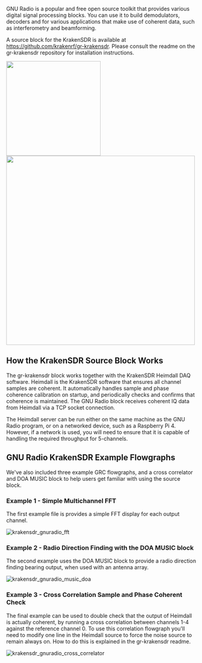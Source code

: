 GNU Radio is a popular and free open source toolkit that provides various digital signal processing blocks. You can use it to build demodulators, decoders and for various applications that make use of coherent data, such as interferometry and beamforming.

A source block for the KrakenSDR is available at https://github.com/krakenrf/gr-krakensdr. Please consult the readme on the gr-krakensdr repository for installation instructions.

<img src="https://user-images.githubusercontent.com/78108016/185366866-f0784cc1-4a8c-4140-add5-88c271c7494c.png" width="250">
<img src="https://user-images.githubusercontent.com/78108016/185367619-2c9baa15-186e-4b11-9133-d6cf80f53608.png" width="500">

## How the KrakenSDR Source Block Works
The gr-krakensdr block works together with the KrakenSDR Heimdall DAQ software. Heimdall is the KrakenSDR software that ensures all channel samples are coherent. It automatically handles sample and phase coherence calibration on startup, and periodically checks and confirms that coherence is maintained. The GNU Radio block receives coherent IQ data from Heimdall via a TCP socket connection.

The Heimdall server can be run either on the same machine as the GNU Radio program, or on a networked device, such as a Raspberry Pi 4. However, if a network is used, you will need to ensure that it is capable of handling the required throughput for 5-channels.

## GNU Radio KrakenSDR Example Flowgraphs

We've also included three example GRC flowgraphs, and a cross correlator and DOA MUSIC block to help users get familiar with using the source block.

### Example 1 - Simple Multichannel FFT
The first example file is provides a simple FFT display for each output channel.

![krakensdr_gnuradio_fft](https://user-images.githubusercontent.com/78108016/185366658-aaceb80a-c4a2-41cb-a1f7-770fa6007b48.png)

### Example 2 - Radio Direction Finding with the DOA MUSIC block
The second example uses the DOA MUSIC block to provide a radio direction finding bearing output, when used with an antenna array.

![krakensdr_gnuradio_music_doa](https://user-images.githubusercontent.com/78108016/185367262-217cebea-b907-493d-9867-c60000f3dcef.png)

### Example 3 - Cross Correlation Sample and Phase Coherent Check
The final example can be used to double check that the output of Heimdall is actually coherent, by running a cross correlation between channels 1-4 against the reference channel 0. To use this correlation flowgraph you'll need to modify one line in the Heimdall source to force the noise source to remain always on. How to do this is explained in the gr-krakensdr readme.

![krakensdr_gnuradio_cross_correlator](https://user-images.githubusercontent.com/78108016/185367575-6c49cc38-a996-4850-9162-740227e2bb0d.png)
